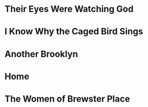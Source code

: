 # **Their Eyes Were Watching God**

# **I Know Why the Caged Bird Sings**

# **Another Brooklyn**

# **Home**

# **The Women of Brewster Place**
